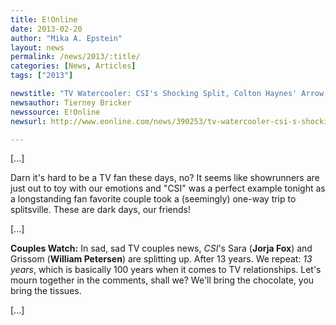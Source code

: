 ```yaml
---
title: E!Online
date: 2013-02-20
author: "Mika A. Epstein"
layout: news
permalink: /news/2013/:title/
categories: [News, Articles]
tags: ["2013"]

newstitle: "TV Watercooler: CSI's Shocking Split, Colton Haynes' Arrow Debut and More!  "
newsauthor: Tierney Bricker
newssource: E!Online
newsurl: http://www.eonline.com/news/390253/tv-watercooler-csi-s-shocking-split-colton-haynes-arrow-debut-and-more

---
```


[...]

Darn it's hard to be a TV fan these days, no? It seems like showrunners are just out to toy with our emotions and "CSI" was a perfect example tonight as a longstanding fan favorite couple took a (seemingly) one-way trip to splitsville. These are dark days, our friends!

[...]

**Couples Watch:** In sad, sad TV couples news, *CSI*'s Sara (**Jorja Fox**) and Grissom (**William Petersen**) are splitting up. After 13 years. We repeat: *13 years*, which is basically 100 years when it comes to TV relationships. Let's mourn together in the comments, shall we? We'll bring the chocolate, you bring the tissues.

[...]
